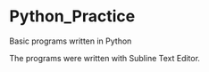 # Python_Practice
Basic programs written in Python 

The programs were written with Subline Text Editor.
